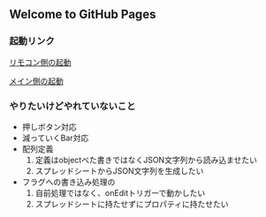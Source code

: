 ## Welcome to GitHub Pages

### 起動リンク
[リモコン側の起動](https://script.google.com/macros/s/AKfycbwRMBqFmmgeTJTaRt1XBCXisY97b1gKnGl74c25VyBvz-oYw5E/exec?con=1)

[メイン側の起動](https://script.google.com/macros/s/AKfycbwRMBqFmmgeTJTaRt1XBCXisY97b1gKnGl74c25VyBvz-oYw5E/exec)

### やりたいけどやれていないこと
- 押しボタン対応
- 減っていくBar対応
- 配列定義
  1. 定義はobjectべた書きではなくJSON文字列から読み込ませたい
  2. スプレッドシートからJSON文字列を生成したい
- フラグへの書き込み処理の
  1. 自前処理ではなく、onEditトリガーで動かしたい
  2. スプレッドシートに持たせずにプロパティに持たせたい

